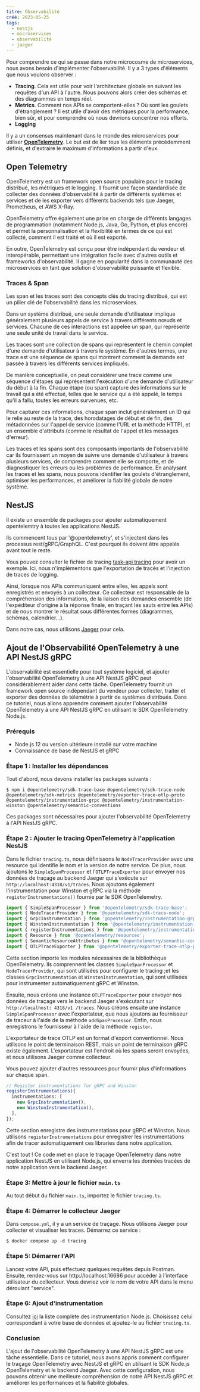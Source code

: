 ```yaml
---
titre: Observabilité
créé: 2023-05-25
tags:
  - nestjs
  - microservices
  - observabilité
  - jaeger
---
```


Pour comprendre ce qui se passe dans notre microcosme de microservices, nous avons besoin d'implémenter l'observabilité. Il y a 3 types d'éléments que nous voulons observer :
 - **Tracing**. Cela est utile pour voir l'architecture globale en suivant les requêtes d'un API à l'autre. Nous pouvons alors créer des schémas et des diagrammes en temps réel.
 - **Metrics**. Comment nos APIs se comportent-elles ? Où sont les goulets d'étranglement ? Il est utile d'avoir des métriques pour la performance, bien sûr, et pour comprendre où nous devrions concentrer nos efforts.
 - **Logging**

Il y a un consensus maintenant dans le monde des microservices pour utiliser [**OpenTelemetry**](https://opentelemetry.io/docs/). Le but est de lier tous les éléments précédemment définis, et d'extraire le maximum d'informations à partir d'eux.  

## Open Telemetry

OpenTelemetry est un framework open source populaire pour le tracing distribué, les métriques et le logging. Il fournit une façon standardisée de collecter des données d'observabilité à partir de différents systèmes et services et de les exporter vers différents backends tels que Jaeger, Prometheus, et AWS X-Ray. 

OpenTelemetry offre également une prise en charge de différents langages de programmation (notamment Node.js, Java, Go, Python, et plus encore) et permet la personnalisation et la flexibilité en termes de ce qui est collecté, comment il est traité et où il est exporté.

En outre, OpenTelemetry est conçu pour être indépendant du vendeur et interopérable, permettant une intégration facile avec d'autres outils et frameworks d'observabilité. Il gagne en popularité dans la communauté des microservices en tant que solution d'observabilité puissante et flexible.

### Traces & Span

Les span et les traces sont des concepts clés du tracing distribué, qui est un pilier clé de l'observabilité dans les microservices.

Dans un système distribué, une seule demande d'utilisateur implique généralement plusieurs appels de service à travers différents nœuds et services. Chacune de ces interactions est appelée un span, qui représente une seule unité de travail dans le service. 

Les traces sont une collection de spans qui représentent le chemin complet d'une demande d'utilisateur à travers le système. En d'autres termes, une trace est une séquence de spans qui montrent comment la demande est passée à travers les différents services impliqués.

De manière conceptuelle, on peut considérer une trace comme une séquence d'étapes qui représentent l'exécution d'une demande d'utilisateur du début à la fin. Chaque étape (ou span) capture des informations sur le travail qui a été effectué, telles que le service qui a été appelé, le temps qu'il a fallu, toutes les erreurs survenues, etc.

Pour capturer ces informations, chaque span inclut généralement un ID qui le relie au reste de la trace, des horodatages de début et de fin, des métadonnées sur l'appel de service (comme l'URL et la méthode HTTP), et un ensemble d'attributs (comme le résultat de l'appel et les messages d'erreur).

Les traces et les spans sont des composants importants de l'observabilité car ils fournissent un moyen de suivre une demande d'utilisateur à travers plusieurs services, de comprendre comment elle se comporte, et de diagnostiquer les erreurs ou les problèmes de performance. En analysant les traces et les spans, nous pouvons identifier les goulets d'étranglement, optimiser les performances, et améliorer la fiabilité globale de notre système.

## NestJS

Il existe un ensemble de packages pour ajouter automatiquement opentelemtry à toutes les applications NestJS. 

Ils commencent tous par '@opentelemetry', et s'injectent dans les processus rest/gRPC/GraphQL. C'est pourquoi ils doivent être appelés avant tout le reste.

Vous pouvez consulter le fichier de tracing [task-api tracing](https://github.com/MohammadBnei/grpc-task-manager/blob/main/auth-api/src/config/tracing.ts) pour avoir un exemple. Ici, nous n'implémentons que l'exportation de tracés et l'injection de traces de logging.

Ainsi, lorsque nos APIs communiquent entre elles, les appels sont enregistrés et envoyés à un collecteur. Ce collecteur est responsable de la compréhension des informations, de la liaison des demandes ensemble (de l'expéditeur d'origine à la réponse finale, en traçant les sauts entre les APIs) et de nous montrer le résultat sous différentes formes (diagrammes, schémas, calendrier...).

Dans notre cas, nous utilisons [Jaeger](https://www.jaegertracing.io) pour cela.

## Ajout de l'Observabilité OpenTelemetry à une API NestJS gRPC

L'observabilité est essentielle pour tout système logiciel, et ajouter l'observabilité OpenTelemetry à une API NestJS gRPC peut considérablement aider dans cette tâche. OpenTelemetry fournit un framework open source indépendant du vendeur pour collecter, traiter et exporter des données de télémétrie à partir de systèmes distribués. Dans ce tutoriel, nous allons apprendre comment ajouter l'observabilité OpenTelemetry à une API NestJS gRPC en utilisant le SDK OpenTelemetry Node.js.

### Prérequis
- Node.js 12 ou version ultérieure installé sur votre machine
- Connaissance de base de NestJS et gRPC

### Étape 1 : Installer les dépendances
Tout d'abord, nous devons installer les packages suivants :
```shell
$ npm i @opentelemetry/sdk-trace-base @opentelemetry/sdk-trace-node @opentelemetry/sdk-metrics @opentelemetry/exporter-trace-otlp-proto @opentelemetry/instrumentation-grpc @opentelemetry/instrumentation-winston @opentelemetry/semantic-conventions
```
Ces packages sont nécessaires pour ajouter l'observabilité OpenTelemetry à l'API NestJS gRPC.

### Étape 2 : Ajouter le tracing OpenTelemetry à l'application NestJS
Dans le fichier `tracing.ts`, nous définissons le `NodeTracerProvider` avec une resource qui identifie le nom et la version de notre service. De plus, nous ajoutons le `SimpleSpanProcessor` et l'`OTLPTraceExporter` pour envoyer nos données de traçage au backend Jaeger qui s'exécute sur `http://localhost:4318/v1/traces`. Nous ajoutons également l'instrumentation pour Winston et gRPC via la méthode `registerInstrumentations()` fournie par le SDK OpenTelemetry. 

```typescript
import { SimpleSpanProcessor } from '@opentelemetry/sdk-trace-base';
import { NodeTracerProvider } from '@opentelemetry/sdk-trace-node';
import { GrpcInstrumentation } from '@opentelemetry/instrumentation-grpc';
import { WinstonInstrumentation } from '@opentelemetry/instrumentation-winston';
import { registerInstrumentations } from '@opentelemetry/instrumentation';
import { Resource } from '@opentelemetry/resources';
import { SemanticResourceAttributes } from '@opentelemetry/semantic-conventions';
import { OTLPTraceExporter } from '@opentelemetry/exporter-trace-otlp-proto';
```
Cette section importe les modules nécessaires de la bibliothèque OpenTelemetry. Ils comprennent les classes `SimpleSpanProcessor` et` NodeTracerProvider`, qui sont utilisées pour configurer le tracing ;et les classes `GrpcInstrumentation` et `WinstonInstrumentation`, qui sont utilisées pour instrumenter automatiquement gRPC et Winston. 

Ensuite, nous créons une instance `OTLPTraceExporter` pour envoyer nos données de traçage vers le backend Jaeger s'exécutant sur `http://localhost: 4318/v1 /traces`. Nous créons ensuite une instance `SimpleSpanProcessor` avec l'exportateur, que nous ajoutons au fournisseur de traceur à l'aide de la méthode `addSpanProcessor`. Enfin, nous enregistrons le fournisseur à l'aide de la méthode `register`.

L'exportateur de trace OTLP est un format d'export conventionnel. Nous utilisons le point de terminaison REST, mais un point de terminaison gRPC existe également. L'exportateur est l'endroit où les spans seront envoyées, et nous utilisons Jaeger comme collecteur.

Vous pouvez ajouter d'autres ressources pour fournir plus d'informations sur chaque span. 

```ts
// Register instrumentations for gRPC and Winston
registerInstrumentations({
  instrumentations: [
    new GrpcInstrumentation(),
    new WinstonInstrumentation(),
  ],
});
```

Cette section enregistre des instrumentations pour gRPC et Winston. Nous utilisons `registerInstrumentations` pour enregistrer les instrumentations afin de tracer automatiquement ces libraries dans notre application.

C'est tout ! Ce code met en place le traçage OpenTelemetry dans notre application NestJS en utilisant Node.js, qui enverra les données tracées de notre application vers le backend Jaeger.

### Étape 3: Mettre à jour le fichier `main.ts`
Au tout début du fichier `main.ts`, importez le fichier `tracing.ts`. 

### Étape 4: Démarrer le collecteur Jaeger
Dans `compose.yml`, il y a un service de traçage. Nous utilisons Jaeger pour collecter et visualiser les traces. 
Démarrez ce service :
```shell
$ docker compose up -d tracing
```

### Étape 5: Démarrer l'API
Lancez votre API, puis effectuez quelques requêtes depuis Postman. Ensuite, rendez-vous sur http://localhost:16686 pour accéder à l'interface utilisateur du collecteur. Vous devriez voir le nom de votre API dans le menu déroulant "service".


### Étape 6: Ajout d'instrumentation
Consultez [ici](https://github.com/open-telemetry/opentelemetry-js-contrib/tree/main/plugins/node) la liste complète des instrumentation Node.js. Choisissez celui correspondant à votre base de données et ajoutez-le au fichier `tracing.ts`.

### Conclusion
L'ajout de l'observabilité OpenTelemetry à une API NestJS gRPC est une tâche essentielle. Dans ce tutoriel, nous avons appris comment configurer le traçage OpenTelemetry avec NestJS et gRPC en utilisant le SDK Node.js OpenTelemetry et le backend Jaeger. Avec cette configuration, nous pouvons obtenir une meilleure compréhension de notre API NestJS gRPC et améliorer les performances et la fiabilité globales.